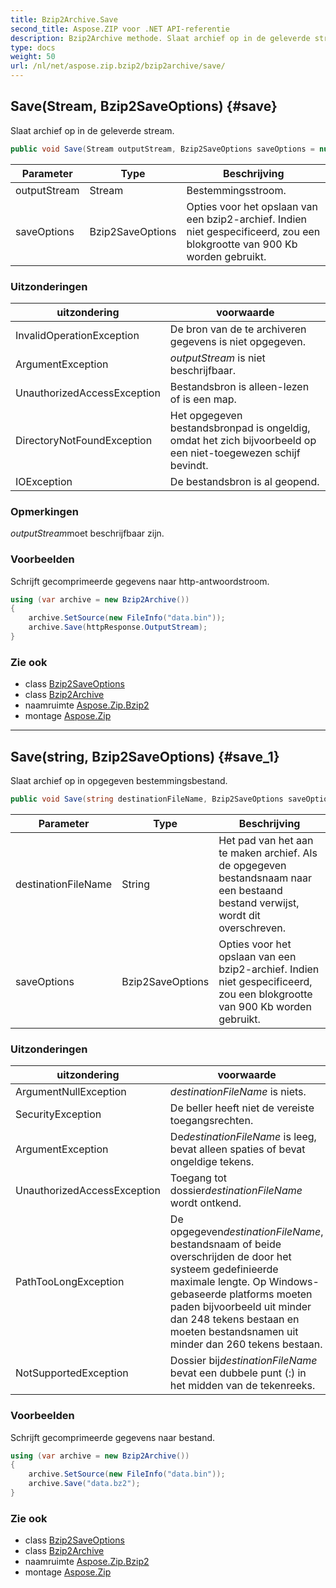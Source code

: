 ```yaml
---
title: Bzip2Archive.Save
second_title: Aspose.ZIP voor .NET API-referentie
description: Bzip2Archive methode. Slaat archief op in de geleverde stream.
type: docs
weight: 50
url: /nl/net/aspose.zip.bzip2/bzip2archive/save/
---
```

## Save(Stream, Bzip2SaveOptions) {#save}

Slaat archief op in de geleverde stream.

```csharp
public void Save(Stream outputStream, Bzip2SaveOptions saveOptions = null)
```

| Parameter | Type | Beschrijving |
| --- | --- | --- |
| outputStream | Stream | Bestemmingsstroom. |
| saveOptions | Bzip2SaveOptions | Opties voor het opslaan van een bzip2-archief. Indien niet gespecificeerd, zou een blokgrootte van 900 Kb worden gebruikt. |

### Uitzonderingen

| uitzondering | voorwaarde |
| --- | --- |
| InvalidOperationException | De bron van de te archiveren gegevens is niet opgegeven. |
| ArgumentException | *outputStream* is niet beschrijfbaar. |
| UnauthorizedAccessException | Bestandsbron is alleen-lezen of is een map. |
| DirectoryNotFoundException | Het opgegeven bestandsbronpad is ongeldig, omdat het zich bijvoorbeeld op een niet-toegewezen schijf bevindt. |
| IOException | De bestandsbron is al geopend. |

### Opmerkingen

*outputStream*moet beschrijfbaar zijn.

### Voorbeelden

Schrijft gecomprimeerde gegevens naar http-antwoordstroom.

```csharp
using (var archive = new Bzip2Archive()) 
{
    archive.SetSource(new FileInfo("data.bin"));
    archive.Save(httpResponse.OutputStream);
}
```

### Zie ook

* class [Bzip2SaveOptions](../../bzip2saveoptions/)
* class [Bzip2Archive](../)
* naamruimte [Aspose.Zip.Bzip2](../../bzip2archive/)
* montage [Aspose.Zip](../../../)

---

## Save(string, Bzip2SaveOptions) {#save_1}

Slaat archief op in opgegeven bestemmingsbestand.

```csharp
public void Save(string destinationFileName, Bzip2SaveOptions saveOptions = null)
```

| Parameter | Type | Beschrijving |
| --- | --- | --- |
| destinationFileName | String | Het pad van het aan te maken archief. Als de opgegeven bestandsnaam naar een bestaand bestand verwijst, wordt dit overschreven. |
| saveOptions | Bzip2SaveOptions | Opties voor het opslaan van een bzip2-archief. Indien niet gespecificeerd, zou een blokgrootte van 900 Kb worden gebruikt. |

### Uitzonderingen

| uitzondering | voorwaarde |
| --- | --- |
| ArgumentNullException | *destinationFileName* is niets. |
| SecurityException | De beller heeft niet de vereiste toegangsrechten. |
| ArgumentException | De*destinationFileName* is leeg, bevat alleen spaties of bevat ongeldige tekens. |
| UnauthorizedAccessException | Toegang tot dossier*destinationFileName* wordt ontkend. |
| PathTooLongException | De opgegeven*destinationFileName*, bestandsnaam of beide overschrijden de door het systeem gedefinieerde maximale lengte. Op Windows-gebaseerde platforms moeten paden bijvoorbeeld uit minder dan 248 tekens bestaan en moeten bestandsnamen uit minder dan 260 tekens bestaan. |
| NotSupportedException | Dossier bij*destinationFileName* bevat een dubbele punt (:) in het midden van de tekenreeks. |

### Voorbeelden

Schrijft gecomprimeerde gegevens naar bestand.

```csharp
using (var archive = new Bzip2Archive()) 
{
    archive.SetSource(new FileInfo("data.bin"));
    archive.Save("data.bz2");
}
```

### Zie ook

* class [Bzip2SaveOptions](../../bzip2saveoptions/)
* class [Bzip2Archive](../)
* naamruimte [Aspose.Zip.Bzip2](../../bzip2archive/)
* montage [Aspose.Zip](../../../)


